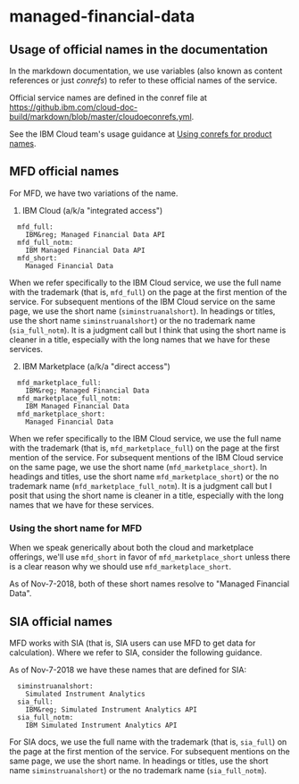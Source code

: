 # managed-financial-data

## Usage of official names in the documentation

In the markdown documentation, we use variables (also known as content references or just _conrefs_) to refer to these official names of the service.

Official service names are defined in the conref file at https://github.ibm.com/cloud-doc-build/markdown/blob/master/cloudoeconrefs.yml.

See the IBM Cloud team's usage guidance at [Using conrefs for product names](https://console.test.cloud.ibm.com/docs/developing/writing/conrefs.html#keywords).


## MFD official names

For MFD, we have two variations of the name.

1. IBM Cloud (a/k/a "integrated access")

```
  mfd_full:
    IBM&reg; Managed Financial Data API
  mfd_full_notm: 
    IBM Managed Financial Data API
  mfd_short:
    Managed Financial Data
```

When we refer specifically to the IBM Cloud service, 
we use the full name with the trademark (that is, `mfd_full`) on the page at the first mention of the service.
For subsequent mentions of the IBM Cloud service on the same page, we use the short name (`siminstruanalshort`).
In headings or titles, use the short name `siminstruanalshort`) or the no trademark name (`sia_full_notm`). It is a judgment call but I think that using the short name is cleaner in a title, especially with the long names that we have for these services.

2. IBM Marketplace (a/k/a "direct access")

```
  mfd_marketplace_full:
    IBM&reg; Managed Financial Data
  mfd_marketplace_full_notm: 
    IBM Managed Financial Data
  mfd_marketplace_short:
    Managed Financial Data
```

When we refer specifically to the IBM Cloud service, 
we use the full name with the trademark (that is, `mfd_marketplace_full`) on the page at the first mention of the service.
For subsequent mentions of the IBM Cloud service on the same page, we use the short name (`mfd_marketplace_short`).
In headings and titles, use the short name `mfd_marketplace_short`) or the no trademark name (`mfd_marketplace_full_notm`). It is a judgment call but I posit that using the short name is cleaner in a title, especially with the long names that we have for these services.

### Using the short name for MFD

When we speak generically about both the cloud and marketplace offerings, we'll use `mfd_short` in favor of `mfd_marketplace_short` unless there is a clear reason why we should use `mfd_marketplace_short`. 

As of Nov-7-2018, both of these short names resolve to "Managed Financial Data".




## SIA official names
MFD works with SIA (that is, SIA users can use MFD to get data for calculation).
Where we refer to SIA, consider the following guidance. 

As of Nov-7-2018 we have these names that are defined for SIA:

```
  siminstruanalshort:
    Simulated Instrument Analytics
  sia_full:
    IBM&reg; Simulated Instrument Analytics API
  sia_full_notm:
    IBM Simulated Instrument Analytics API
```

For SIA docs, we use the full name with the trademark (that is, `sia_full`) on the page at the first mention of the service.
For subsequent mentions on the same page, we use the short name.
In headings or titles, use the short name `siminstruanalshort`) or the no trademark name (`sia_full_notm`). 
